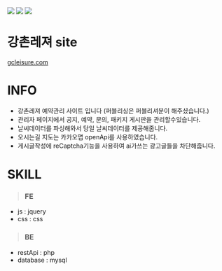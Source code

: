 
<div>
  <img src="https://img.shields.io/github/stars/oktrees/gcleisure"/>
  <img src="https://img.shields.io/github/issues/oktrees/gcleisure"/>
  <img src="https://hits.seeyoufarm.com/api/count/incr/badge.svg?url=https%3A%2F%2Fgithub.com%2Foktrees%2Fgcleisure&count_bg=%2379C83D&title_bg=%23555555&icon=&icon_color=%23E7E7E7&title=hits&edge_flat=false"/>
</div>

# 강촌레져 site  

<a href="https://gcleisure.com/">gcleisure.com</a><br/>

# INFO

* 강촌레져 예약관리 사이트 입니다 (퍼블리싱은 퍼블리셔분이 해주셨습니다.)<br/>
* 관리자 페이지에서 공지, 예약, 문의, 패키지 게시판을 관리할수있습니다.
* 날씨데이터를 파싱해와서 당일 날씨데이터를 제공해줍니다.
* 오시는길 지도는 카카오맵 openApi를 사용하였습니다.
* 게시글작성에 reCaptcha기능을 사용하여 ai가쓰는 광고글들을 차단해줍니다. <br/>


# SKILL

> ### FE 
* js : jquery
* css : css

> ### BE
* restApi : php
* database : mysql
<br/>
